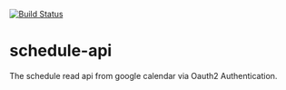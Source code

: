 [![Build Status](https://travis-ci.org/IshinFUKUOKA/schedule-api.svg?branch=master)](https://travis-ci.org/IshinFUKUOKA/schedule-api)

# schedule-api

The schedule read api from google calendar via Oauth2 Authentication.
